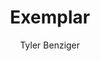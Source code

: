 ---
title: Exemplar
github: https://github.com/tybenz/exemplar
demo: http://tybenz.github.io/exemplar/
author: Tyler Benziger
ssg:
  - Jekyll
cms:
  - No Cms
---
